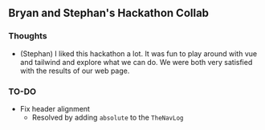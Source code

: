 ## Bryan and Stephan's Hackathon Collab

### Thoughts

- (Stephan) I liked this hackathon a lot. It was fun to play around with vue and tailwind and explore what we can do. We were both very satisfied with the results of our web page.

### TO-DO

- Fix header alignment
  - Resolved by adding `absolute` to the `TheNavLog`
